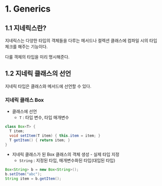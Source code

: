 # 1. Generics

## 1.1 지네릭스란?

지네릭스는 다양한 타입의 객체들을 다루는 메서드나 컬렉션 클래스에 컴파일 시의 타입체크를 해주는 기능이다.

다룰 객체의 타입을 미리 명시해준다.



## 1.2 지네릭 클래스의 선언

지네릭 타입은 클래스와 메서드에 선언할 수 있다.

### 지네릭 클래스 Box<T>

- 클래스에 선언
  - `T` : 타입 변수, 타입 매개변수

```java
class Box<T> {
  T item;
  void setItem(T item) { this.item = item; }
  T getItem() { return item; }
}
```

- 지네릭 클래스가 된 Box 클래스의 객체 생성 - 실제 타입 지정
  - `String` : 지정된 타입, 매개변수화된 타입(대입된 타입)

```java
Box<String> b = new Box<String>();
b.setItem("abc");
String item = b.getItem();
```

